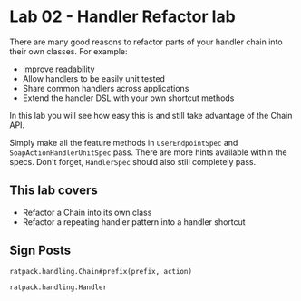 # Lab 02 - Handler Refactor lab

There are many good reasons to refactor parts of your handler chain into their own classes.  For example:

* Improve readability
* Allow handlers to be easily unit tested
* Share common handlers across applications
* Extend the handler DSL with your own shortcut methods

In this lab you will see how easy this is and still take advantage of the Chain API.

Simply make all the feature methods in `UserEndpointSpec` and `SoapActionHandlerUnitSpec` pass.  There are more hints available
within the specs.  Don't forget, `HandlerSpec` should also still completely pass.

## This lab covers

* Refactor a Chain into its own class
* Refactor a repeating handler pattern into a handler shortcut

## Sign Posts

`ratpack.handling.Chain#prefix(prefix, action)`

`ratpack.handling.Handler`

